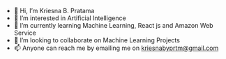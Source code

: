 - 👋 Hi, I’m Kriesna B. Pratama
- 👀 I’m interested in Artificial Intelligence
- 🌱 I’m currently learning Machine Learning, React js and Amazon Web Service
- 💞️ I’m looking to collaborate on Machine Learning Projects
- 📫 Anyone can reach me by emailing me on kriesnabyprtm@gmail.com



